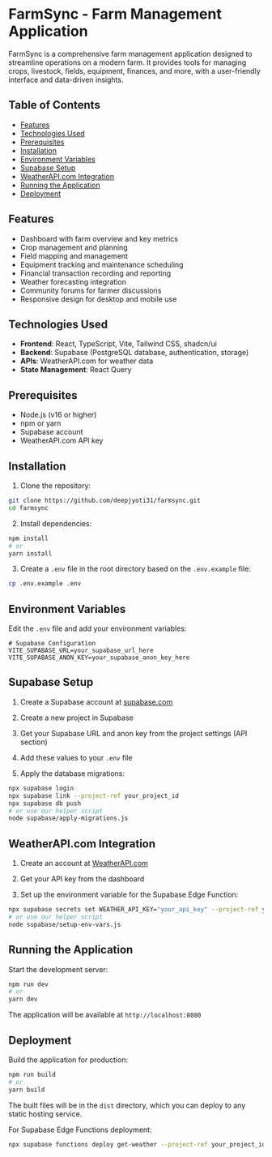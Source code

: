 # FarmSync - Farm Management Application

FarmSync is a comprehensive farm management application designed to streamline operations on a modern farm. It provides tools for managing crops, livestock, fields, equipment, finances, and more, with a user-friendly interface and data-driven insights.

## Table of Contents

- [Features](#features)
- [Technologies Used](#technologies-used)
- [Prerequisites](#prerequisites)
- [Installation](#installation)
- [Environment Variables](#environment-variables)
- [Supabase Setup](#supabase-setup)
- [WeatherAPI.com Integration](#weatherapicom-integration)
- [Running the Application](#running-the-application)
- [Deployment](#deployment)

## Features

- Dashboard with farm overview and key metrics
- Crop management and planning
- Field mapping and management
- Equipment tracking and maintenance scheduling
- Financial transaction recording and reporting
- Weather forecasting integration
- Community forums for farmer discussions
- Responsive design for desktop and mobile use

## Technologies Used

- **Frontend**: React, TypeScript, Vite, Tailwind CSS, shadcn/ui
- **Backend**: Supabase (PostgreSQL database, authentication, storage)
- **APIs**: WeatherAPI.com for weather data
- **State Management**: React Query

## Prerequisites

- Node.js (v16 or higher)
- npm or yarn
- Supabase account
- WeatherAPI.com API key

## Installation

1. Clone the repository:

```sh
git clone https://github.com/deepjyoti31/farmsync.git
cd farmsync
```

2. Install dependencies:

```sh
npm install
# or
yarn install
```

3. Create a `.env` file in the root directory based on the `.env.example` file:

```sh
cp .env.example .env
```

## Environment Variables

Edit the `.env` file and add your environment variables:

```
# Supabase Configuration
VITE_SUPABASE_URL=your_supabase_url_here
VITE_SUPABASE_ANON_KEY=your_supabase_anon_key_here
```

## Supabase Setup

1. Create a Supabase account at [supabase.com](https://supabase.com)

2. Create a new project in Supabase

3. Get your Supabase URL and anon key from the project settings (API section)

4. Add these values to your `.env` file

5. Apply the database migrations:

```sh
npx supabase login
npx supabase link --project-ref your_project_id
npx supabase db push
# or use our helper script
node supabase/apply-migrations.js
```

## WeatherAPI.com Integration

1. Create an account at [WeatherAPI.com](https://www.weatherapi.com/)

2. Get your API key from the dashboard

3. Set up the environment variable for the Supabase Edge Function:

```sh
npx supabase secrets set WEATHER_API_KEY="your_api_key" --project-ref your_project_id
# or use our helper script
node supabase/setup-env-vars.js
```

## Running the Application

Start the development server:

```sh
npm run dev
# or
yarn dev
```

The application will be available at `http://localhost:8080`

## Deployment

Build the application for production:

```sh
npm run build
# or
yarn build
```

The built files will be in the `dist` directory, which you can deploy to any static hosting service.

For Supabase Edge Functions deployment:

```sh
npx supabase functions deploy get-weather --project-ref your_project_id
```
